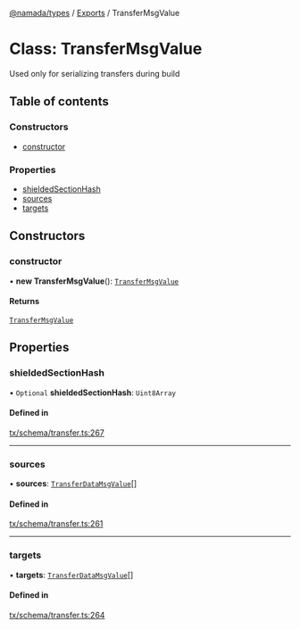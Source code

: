 [@namada/types](../README.md) / [Exports](../modules.md) / TransferMsgValue

# Class: TransferMsgValue

Used only for serializing transfers during build

## Table of contents

### Constructors

- [constructor](TransferMsgValue.md#constructor)

### Properties

- [shieldedSectionHash](TransferMsgValue.md#shieldedsectionhash)
- [sources](TransferMsgValue.md#sources)
- [targets](TransferMsgValue.md#targets)

## Constructors

### constructor

• **new TransferMsgValue**(): [`TransferMsgValue`](TransferMsgValue.md)

#### Returns

[`TransferMsgValue`](TransferMsgValue.md)

## Properties

### shieldedSectionHash

• `Optional` **shieldedSectionHash**: `Uint8Array`

#### Defined in

[tx/schema/transfer.ts:267](https://github.com/anoma/namada-interface/blob/7edc5dea72f906ae6699549c1d9c128a2fd22eac/packages/types/src/tx/schema/transfer.ts#L267)

___

### sources

• **sources**: [`TransferDataMsgValue`](TransferDataMsgValue.md)[]

#### Defined in

[tx/schema/transfer.ts:261](https://github.com/anoma/namada-interface/blob/7edc5dea72f906ae6699549c1d9c128a2fd22eac/packages/types/src/tx/schema/transfer.ts#L261)

___

### targets

• **targets**: [`TransferDataMsgValue`](TransferDataMsgValue.md)[]

#### Defined in

[tx/schema/transfer.ts:264](https://github.com/anoma/namada-interface/blob/7edc5dea72f906ae6699549c1d9c128a2fd22eac/packages/types/src/tx/schema/transfer.ts#L264)
